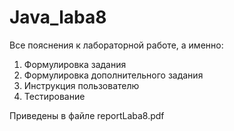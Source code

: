 # Java_laba8
Все пояснения к лабораторной работе, а именно:  

1. Формулировка задания  
2. Формулировка дополнительного задания  
3. Инструкция пользователю      
4. Тестирование  

Приведены в файле reportLaba8.pdf
